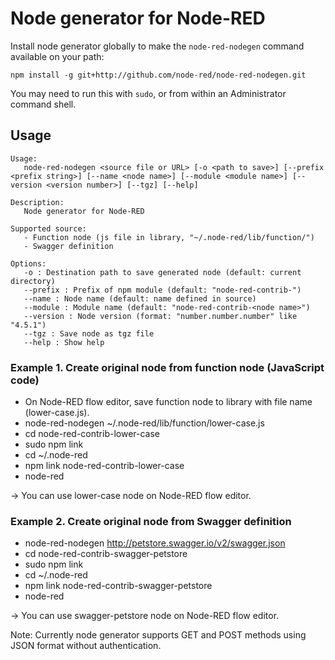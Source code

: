 # Node generator for Node-RED

Install node generator globally to make the `node-red-nodegen` command available on your path:

    npm install -g git+http://github.com/node-red/node-red-nodegen.git

You may need to run this with `sudo`, or from within an Administrator command shell.

## Usage

    Usage:
       node-red-nodegen <source file or URL> [-o <path to save>] [--prefix <prefix string>] [--name <node name>] [--module <module name>] [--version <version number>] [--tgz] [--help]

    Description:
       Node generator for Node-RED

    Supported source:
       - Function node (js file in library, "~/.node-red/lib/function/")
       - Swagger definition

    Options:
       -o : Destination path to save generated node (default: current directory)
       --prefix : Prefix of npm module (default: "node-red-contrib-")
       --name : Node name (default: name defined in source)
       --module : Module name (default: "node-red-contrib-<node name>")
       --version : Node version (format: "number.number.number" like "4.5.1")
       --tgz : Save node as tgz file
       --help : Show help

### Example 1. Create original node from function node (JavaScript code)

- On Node-RED flow editor, save function node to library with file name (lower-case.js).
- node-red-nodegen ~/.node-red/lib/function/lower-case.js
- cd node-red-contrib-lower-case
- sudo npm link
- cd ~/.node-red
- npm link node-red-contrib-lower-case
- node-red

-> You can use lower-case node on Node-RED flow editor.

### Example 2. Create original node from Swagger definition

- node-red-nodegen http://petstore.swagger.io/v2/swagger.json
- cd node-red-contrib-swagger-petstore
- sudo npm link
- cd ~/.node-red
- npm link node-red-contrib-swagger-petstore
- node-red

-> You can use swagger-petstore node on Node-RED flow editor.

Note: Currently node generator supports GET and POST methods using JSON format without authentication.

